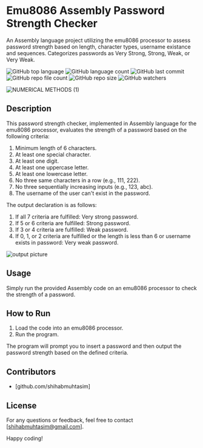 # Emu8086 Assembly Password Strength Checker
An Assembly language project utilizing the emu8086 processor to assess password strength based on length, character types, username existance and sequences. Categorizes passwords as Very Strong, Strong, Weak, or Very Weak.


![GitHub top language](https://img.shields.io/github/languages/top/shihabmuhtasim/Emu8086-Assembly-Password-Strength-Checker?color=f5f5dc)
![GitHub language count](https://img.shields.io/github/languages/count/shihabmuhtasim/Emu8086-Assembly-Password-Strength-Checker?color=f5f5dc)
![GitHub last commit](https://img.shields.io/github/last-commit/shihabmuhtasim/Emu8086-Assembly-Password-Strength-Checker?color=f5f5dc)
![GitHub repo file count](https://img.shields.io/github/directory-file-count/shihabmuhtasim/Emu8086-Assembly-Password-Strength-Checker?color=f5f5dc)
![GitHub repo size](https://img.shields.io/github/repo-size/shihabmuhtasim/Emu8086-Assembly-Password-Strength-Checker?color=f5f5dc)
![GitHub watchers](https://img.shields.io/github/watchers/shihabmuhtasim/Emu8086-Assembly-Password-Strength-Checker?style=social)

![NUMERICAL METHODS (1)](https://github.com/shihabmuhtasim/Emu8086-Assembly-Password-Strength-Checker/assets/92597456/7f236831-3aed-4d65-ac65-a60172bb9694)

## Description

This password strength checker, implemented in Assembly language for the emu8086 processor, evaluates the strength of a password based on the following criteria:

1. Minimum length of 6 characters.
2. At least one special character.
3. At least one digit.
4. At least one uppercase letter.
5. At least one lowercase letter.
6. No three same characters in a row (e.g., 111, 222).
7. No three sequentially increasing inputs (e.g., 123, abc).
8. The username of the user can't exist in the password.

The output declaration is as follows:

1. If all 7 criteria are fulfilled: Very strong password.
2. If 5 or 6 criteria are fulfilled: Strong password.
3. If 3 or 4 criteria are fulfilled: Weak password.
4. If 0, 1, or 2 criteria are fulfilled or the length is less than 6 or username exists in password: Very weak password.

![output picture](https://github.com/shihabmuhtasim/Emu8086-Assembly-Password-Strength-Checker/assets/92597456/f270ebd1-9fc6-4ed5-b1c3-aca018ceafaf)


## Usage

Simply run the provided Assembly code on an emu8086 processor to check the strength of a password.

## How to Run

1. Load the code into an emu8086 processor.
2. Run the program.

The program will prompt you to insert a password and then output the password strength based on the defined criteria.

## Contributors

- [github.com/shihabmuhtasim] 

## License


For any questions or feedback, feel free to contact [shihabmuhtasim@gmail.com].

Happy coding!
